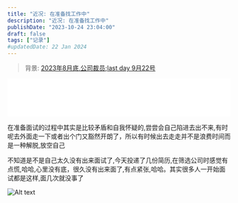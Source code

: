 ```yaml
---
title: "近况: 在准备找工作中"
description: "近况: 在准备找工作中"
publishDate: "2023-10-24 23:04:00"
draft: false
tags: ["记录"]
#updatedDate: 22 Jan 2024
---
```


> 背景: [2023年8月底,公司裁员;last day 9月22号](/posts/2023/09/06/)

<iframe frameborder="no" border="0" marginwidth="0" marginheight="0" width="100%" height=86 src="//music.163.com/outchain/player?type=3&id=2531840659&auto=1&height=66"></iframe>

在准备面试的过程中其实是比较矛盾和自我怀疑的,尝尝会自己陷进去出不来,有时呢去外面走一下或者出个门又豁然开朗了，所以有时候出去走走并不是浪费时间而是一种解脱,放空自己

不知道是不是自己太久没有出来面试了,今天投递了几份简历,在筛选公司时感觉有点慌,哈哈,心里没有底，很久没有出来面了,有点紧张,哈哈。其实很多人一开始面试都是这样,面几次就没事了

![Alt text](/202310/find_job/image.png)
